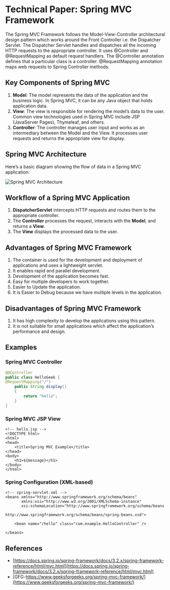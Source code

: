 # Technical Paper: Spring MVC Framework

The Spring MVC Framework follows the Model-View-Controller architectural design pattern which works around the Front Controller i.e. the Dispatcher Servlet. The Dispatcher Servlet handles and dispatches all the incoming HTTP requests to the appropriate controller. It uses @Controller and @RequestMapping as default request handlers. The @Controller annotation defines that a particular class is a controller. @RequestMapping annotation maps web requests to Spring Controller methods.
## Key Components of Spring MVC

1. **Model**: The model represents the data of the application and the business logic. In Spring MVC, it can be any Java object that holds application data.
2. **View**: The view is responsible for rendering the model’s data to the user. Common view technologies used in Spring MVC include JSP (JavaServer Pages), Thymeleaf, and others.
3. **Controller**: The controller manages user input and works as an intermediary between the Model and the View. It processes user requests and returns the appropriate view for display.

## Spring MVC Architecture

Here’s a basic diagram showing the flow of data in a Spring MVC application:

![Spring MVC Architecture](https://media.geeksforgeeks.org/wp-content/uploads/20231106150237/Spring-MVC-Framework-Control-flow-Diagram.png)

## Workflow of a Spring MVC Application

1. **DispatcherServlet** intercepts HTTP requests and routes them to the appropriate controller.
2. The **Controller** processes the request, interacts with the **Model**, and returns a **View**.
3. The **View** displays the processed data to the user.

## Advantages of Spring MVC Framework

1. The container is used for the development and deployment of applications and uses a lightweight servlet.
2. It enables rapid and parallel development.
3. Development of the application becomes fast.
4. Easy for multiple developers to work together.
5. Easier to Update the application.
6. It is Easier to Debug because we have multiple levels in the application.

## Disadvantages of Spring MVC Framework

1. It has high complexity to develop the applications using this pattern.
2. It is not suitable for small applications which affect the application’s performance and design.


## Examples
### Spring MVC Controller

```java
@@Controller  
public class HelloGeek {  
@RequestMapping("/")  
    public String display()  
    {  
        return "hello";  
    }     
}  
```
### Spring MVC JSP View
```
<!-- hello.jsp -->
<!DOCTYPE html>
<html>
<head>
    <title>Spring MVC Example</title>
</head>
<body>
    <h1>${message}</h1>
</body>
</html>
```
### Spring Configuration (XML-based)
```
<!-- spring-servlet.xml -->
<beans xmlns="http://www.springframework.org/schema/beans"
       xmlns:xsi="http://www.w3.org/2001/XMLSchema-instance"
       xsi:schemaLocation="http://www.springframework.org/schema/beans
                           http://www.springframework.org/schema/beans/spring-beans.xsd">

    <bean name="/hello" class="com.example.HelloController" />

</beans>
```
## References 
- [https://docs.spring.io/spring-framework/docs/3.2.x/spring-framework-reference/html/mvc.html](https://docs.spring.io/spring-framework/docs/3.2.x/spring-framework-reference/html/mvc.html)
- [GFG-https://www.geeksforgeeks.org/spring-mvc-framework/](https://www.geeksforgeeks.org/spring-mvc-framework/)
